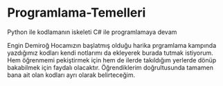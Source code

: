 # Programlama-Temelleri
Python ile kodlamanın iskeleti
C# ile programlamaya devam

Engin Demiroğ Hocamızın başlatmış olduğu harika prgramlama kampında yazdığımız kodları kendi notlarımı da ekleyerek burada tutmak istiyorum. 
Hem öğrenmemi pekiştirmek için hem de ilerde takıldığım yerlerde dönüp bakabilmek için faydalı olacaktır.
Öğrendiklerim doğrultusunda tamamen bana ait olan kodları ayrı olarak belirteceğim.
